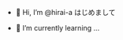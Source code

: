 - 👋 Hi, I’m @hirai-a はじめまして

- 🌱 I’m currently learning ...

<!---
hirai-a/hirai-a is a ✨ special ✨ repository because its `README.md` (this file) appears on your GitHub profile.
You can click the Preview link to take a look at your changes.
--->
